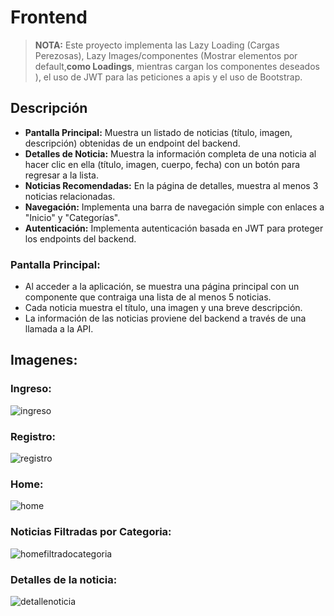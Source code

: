 # Frontend

> **NOTA:** Este proyecto implementa las Lazy Loading (Cargas Perezosas), Lazy Images/componentes (Mostrar elementos por default,**como Loadings**, mientras cargan los componentes deseados ), el uso de JWT para las peticiones a apis y el uso de Bootstrap.

## Descripción
- **Pantalla Principal:** Muestra un listado de noticias (título, imagen, descripción) obtenidas de un endpoint del backend.
- **Detalles de Noticia:** Muestra la información completa de una noticia al hacer clic en ella (título, imagen, cuerpo, fecha) con un botón para regresar a la lista.
- **Noticias Recomendadas:** En la página de detalles, muestra al menos 3 noticias relacionadas.
- **Navegación:** Implementa una barra de navegación simple con enlaces a "Inicio" y "Categorías".
- **Autenticación:** Implementa autenticación basada en JWT para proteger los endpoints del backend.

### Pantalla Principal: 
- Al acceder a la aplicación, se muestra una página principal con un componente que contraiga una lista de al menos 5 noticias. 
- Cada noticia muestra el título, una imagen y una breve descripción.
- La información de las noticias proviene del backend a través de una llamada a la API. 

## Imagenes:
### Ingreso:
![ingreso](https://github.com/user-attachments/assets/dd8ab687-1422-4024-be8d-fa41059ce7f3)
### Registro:
![registro](https://github.com/user-attachments/assets/5e2ea459-cf82-4e23-9f2e-1df85ba8dfdb)
### Home:
![home](https://github.com/user-attachments/assets/8c292bdf-6981-4b5e-ab9f-7c726797007e)
### Noticias Filtradas por Categoria:
![homefiltradocategoria](https://github.com/user-attachments/assets/2c2d1826-9d3d-488a-a2d5-eae958df72c4)
### Detalles de la noticia:
![detallenoticia](https://github.com/user-attachments/assets/6f74458a-3ea4-4fb6-8db6-52f27cccad48)


